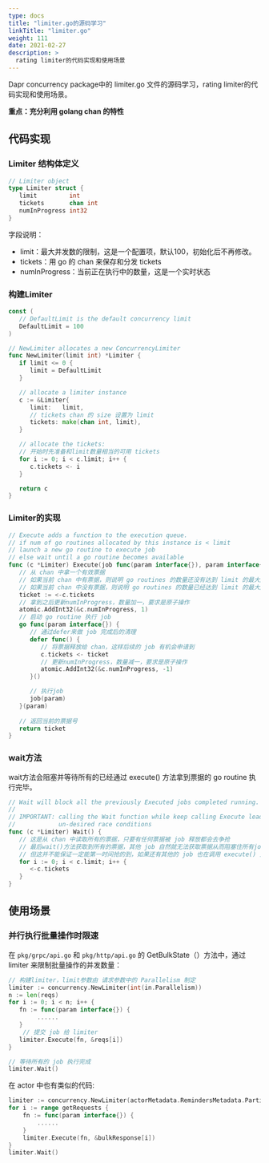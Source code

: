 ```yaml
---
type: docs
title: "limiter.go的源码学习"
linkTitle: "limiter.go"
weight: 111
date: 2021-02-27
description: >
  rating limiter的代码实现和使用场景
---
```


Dapr concurrency package中的 limiter.go 文件的源码学习，rating limiter的代码实现和使用场景。

**重点：充分利用 golang chan 的特性**

## 代码实现

### Limiter 结构体定义

```go
// Limiter object
type Limiter struct {
   limit         int
   tickets       chan int
   numInProgress int32
}
```

字段说明：

- limit：最大并发数的限制，这是一个配置项，默认100，初始化后不再修改。
- tickets：用 go 的 chan 来保存和分发 tickets
- numInProgress：当前正在执行中的数量，这是一个实时状态

### 构建Limiter

```go
const (
   // DefaultLimit is the default concurrency limit
   DefaultLimit = 100
)

// NewLimiter allocates a new ConcurrencyLimiter
func NewLimiter(limit int) *Limiter {
   if limit <= 0 {
      limit = DefaultLimit
   }

   // allocate a limiter instance
   c := &Limiter{
      limit:   limit,
      // tickets chan 的 size 设置为 limit
      tickets: make(chan int, limit),
   }

   // allocate the tickets:
   // 开始时先准备和limit数量相当的可用 tickets
   for i := 0; i < c.limit; i++ {
      c.tickets <- i
   }

   return c
}
```

### Limiter的实现

```go
// Execute adds a function to the execution queue.
// if num of go routines allocated by this instance is < limit
// launch a new go routine to execute job
// else wait until a go routine becomes available
func (c *Limiter) Execute(job func(param interface{}), param interface{}) int {
   // 从 chan 中拿一个有效票据
   // 如果当前 chan 中有票据，则说明 go routines 的数量还没有达到 limit 的最大限制，还可以继续启动go routine执行job
   // 如果当前 chan 中没有票据，则说明 go routines 的数量已经达到 limit 的最大限制，需要限速了。execute方法会阻塞在这里，等待有job执行完成释放票据
   ticket := <-c.tickets
   // 拿到之后更新numInProgress，数量加一，要求是原子操作
   atomic.AddInt32(&c.numInProgress, 1)
   // 启动 go routine 执行 job
   go func(param interface{}) {
      // 通过defer来做 job 完成后的清理
      defer func() {
         // 将票据释放给 chan，这样后续的 job 有机会申请到
         c.tickets <- ticket
         // 更新numInProgress，数量减一，要求是原子操作
         atomic.AddInt32(&c.numInProgress, -1)
      }()

      // 执行job
      job(param)
   }(param)
   
   // 返回当前的票据号
   return ticket
}
```

### wait方法

wait方法会阻塞并等待所有的已经通过 execute() 方法拿到票据的 go routine 执行完毕。

```go
// Wait will block all the previously Executed jobs completed running.
//
// IMPORTANT: calling the Wait function while keep calling Execute leads to
//            un-desired race conditions
func (c *Limiter) Wait() {
   // 这是从 chan 中读取所有的票据，只要有任何票据被 job 释放都会去争抢
   // 最后wait()方法获取到所有的票据，其他 job 自然就无法获取票据从而阻塞住所有job的工作
   // 但这并不能保证一定能第一时间抢的到，如果还有其他的 job 也在调用 execute() 方法申请票据，那只有等这个 job 完成工作释放票据时再次争抢
   for i := 0; i < c.limit; i++ {
      <-c.tickets
   }
}
```

## 使用场景

### 并行执行批量操作时限速

在 `pkg/grpc/api.go` 和 `pkg/http/api.go` 的 GetBulkState（）方法中，通过 limiter 来限制批量操作的并发数量：

```go
// 构建limiter，limit参数由 请求参数中的 Parallelism 制定
limiter := concurrency.NewLimiter(int(in.Parallelism))
n := len(reqs)
for i := 0; i < n; i++ {
   fn := func(param interface{}) {
		......
   }
    // 提交 job 给 limiter
   limiter.Execute(fn, &reqs[i])
}

// 等待所有的 job 执行完成
limiter.Wait()
```

在 actor 中也有类似的代码:

```go
limiter := concurrency.NewLimiter(actorMetadata.RemindersMetadata.PartitionCount)
for i := range getRequests {
    fn := func(param interface{}) {
    	......
    }
    limiter.Execute(fn, &bulkResponse[i])
}
limiter.Wait()
```

